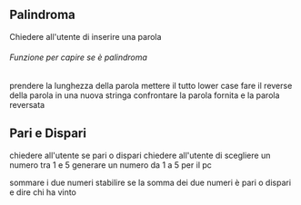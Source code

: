 ## Palindroma

Chiedere all'utente di inserire una parola

###### Funzione per capire se è palindroma

prendere la lunghezza della parola
mettere il tutto lower case
fare il reverse della parola in una nuova stringa
confrontare la parola fornita e la parola reversata

## Pari e Dispari

chiedere all'utente se pari o dispari
chiedere all'utente di scegliere un numero tra 1 e 5 
generare un numero da 1 a 5 per il pc

sommare i due numeri
stabilire se la somma dei due numeri è pari o dispari e dire chi ha vinto